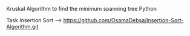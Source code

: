 Kruskal Algorithm to find the minimum spanning tree Python

Task Insertion Sort --> https://github.com/OsamaDebsa/Insertion-Sort-Algorithm.git

